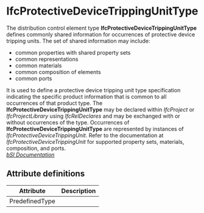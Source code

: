 IfcProtectiveDeviceTrippingUnitType
===================================
The distribution control element type **IfcProtectiveDeviceTrippingUnitType**
defines commonly shared information for occurrences of protective device
tripping units. The set of shared information may include:  
  
* common properties with shared property sets  
* common representations  
* common materials  
* common composition of elements  
* common ports  
  
It is used to define a protective device tripping unit type specification
indicating the specific product information that is common to all occurrences
of that product type. The **IfcProtectiveDeviceTrippingUnitType** may be
declared within _IfcProject_ or _IfcProjectLibrary_ using _IfcRelDeclares_ and
may be exchanged with or without occurrences of the type. Occurrences of
**IfcProtectiveDeviceTrippingUnitType** are represented by instances of
_IfcProtectiveDeviceTrippingUnit_. Refer to the documentation at
_IfcProtectiveDeviceTrippingUnit_ for supported property sets, materials,
composition, and ports.  
[ _bSI
Documentation_](https://standards.buildingsmart.org/IFC/DEV/IFC4_2/FINAL/HTML/schema/ifcelectricaldomain/lexical/ifcprotectivedevicetrippingunittype.htm)


Attribute definitions
---------------------
| Attribute      | Description   |
|----------------|---------------|
| PredefinedType |               |

